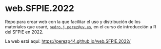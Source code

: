 # web.SFPIE.2022

Repo para crear web con la que facilitar el uso y distribución de los materiales que usaré,  [`pedro.j.perez@uv.es`](mailto:pedro.j.perez@uv.es), en el curso de introducción a R del SFPIE en 2022.

La web está aquí: <https://perezp44.github.io/web.SFPIE.2022/>

